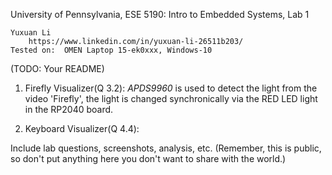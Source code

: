 University of Pennsylvania, ESE 5190: Intro to Embedded Systems, Lab 1

    Yuxuan Li
        https://www.linkedin.com/in/yuxuan-li-26511b203/
    Tested on:  OMEN Laptop 15-ek0xxx, Windows-10

(TODO: Your README)
1. Firefly Visualizer(Q 3.2):
*APDS9960* is used to detect the light from the video 'Firefly', the light is changed synchronically via the RED LED light in the RP2040 board.

2. Keyboard Visualizer(Q 4.4):




Include lab questions, screenshots, analysis, etc. (Remember, this is public, so don't put anything here you don't want to share with the world.)
